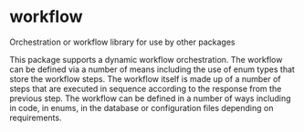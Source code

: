 # workflow
Orchestration or workflow library for use by other packages

This package supports a dynamic workflow orchestration. The workflow can be defined via a 
number of means including the use of enum types that store the workflow steps. The workflow
itself is made up of a number of steps that are executed in sequence according to the 
response from the previous step. The workflow can be defined in a number of ways including
in code, in enums, in the database or configuration files depending on requirements.

